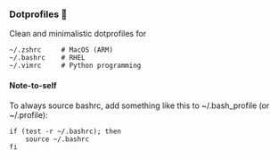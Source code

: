 ### Dotprofiles 🧘

Clean and minimalistic dotprofiles for

    ~/.zshrc     # MacOS (ARM)
    ~/.bashrc    # RHEL
    ~/.vimrc     # Python programming


#### Note-to-self
To always source bashrc,  add something like this to ~/.bash\_profile (or ~/.profile):


    if (test -r ~/.bashrc); then
        source ~/.bashrc
    fi

